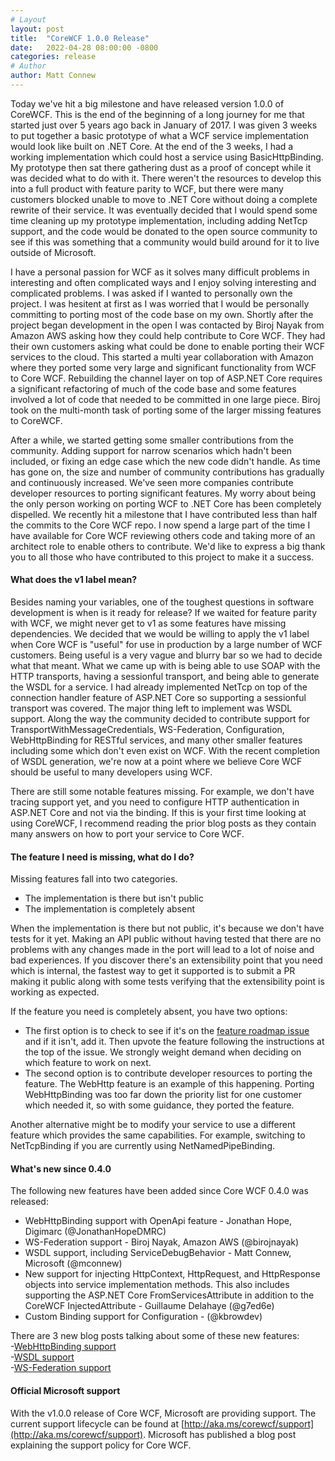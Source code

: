 ```yaml
---
# Layout
layout: post
title:  "CoreWCF 1.0.0 Release"
date:   2022-04-28 08:00:00 -0800
categories: release
# Author
author: Matt Connew
---
```

Today we've hit a big milestone and have released version 1.0.0 of CoreWCF. This is the end of the beginning of a long journey for me that started just over 5 years ago back in January of 2017. I was given 3 weeks to put together a basic prototype of what a WCF service implementation would look like built on .NET Core. At the end of the 3 weeks, I had a working implementation which could host a service using BasicHttpBinding. My prototype then sat there gathering dust as a proof of concept while it was decided what to do with it. There weren't the resources to develop this into a full product with feature parity to WCF, but there were many customers blocked unable to move to .NET Core without doing a complete rewrite of their service. It was eventually decided that I would spend some time cleaning up my prototype implementation, including adding NetTcp support, and the code would be donated to the open source community to see if this was something that a community would build around for it to live outside of Microsoft.  

I have a personal passion for WCF as it solves many difficult problems in interesting and often complicated ways and I enjoy solving interesting and complicated problems. I was asked if I wanted to personally own the project. I was hesitent at first as I was worried that I would be personally committing to porting most of the code base on my own. Shortly after the project began development in the open I was contacted by Biroj Nayak from Amazon AWS asking how they could help contribute to Core WCF. They had their own customers asking what could be done to enable porting their WCF services to the cloud. This started a multi year collaboration with Amazon where they ported some very large and significant functionality from WCF to Core WCF. Rebuilding the channel layer on top of ASP.NET Core requires a significant refactoring of much of the code base and some features involved a lot of code that needed to be committed in one large piece. Biroj took on the multi-month task of porting some of the larger missing features to CoreWCF.

After a while, we started getting some smaller contributions from the community. Adding support for narrow scenarios which hadn't been included, or fixing an edge case which the new code didn't handle. As time has gone on, the size and number of community contributions has gradually and continuously increased. We've seen more companies contribute developer resources to porting significant features. My worry about being the only person working on porting WCF to .NET Core has been completely dispelled. We recently hit a milestone that I have contributed less than half the commits to the Core WCF repo. I now spend a large part of the time I have available for Core WCF reviewing others code and taking more of an architect role to enable others to contribute. We'd like to express a big thank you to all those who have contributed to this project to make it a success.

#### What does the v1 label mean?
Besides naming your variables, one of the toughest questions in software development is when is it ready for release? If we waited for feature parity with WCF, we might never get to v1 as some features have missing dependencies. We decided that we would be willing to apply the v1 label when Core WCF is "useful" for use in production by a large number of WCF customers. Being useful is a very vague and blurry bar so we had to decide what that meant. What we came up with is being able to use SOAP with the HTTP transports, having a sessionful transport, and being able to generate the WSDL for a service. I had already implemented NetTcp on top of the connection handler feature of ASP.NET Core so supporting a sessionful transport was covered. The major thing left to implement was WSDL support. Along the way the community decided to contribute support for TransportWithMessageCredentials, WS-Federation, Configuration, WebHttpBinding for RESTful services, and many other smaller features including some which don't even exist on WCF. With the recent completion of WSDL generation, we're now at a point where we believe Core WCF should be useful to many developers using WCF.

There are still some notable features missing. For example, we don't have tracing support yet, and you need to configure HTTP authentication in ASP.NET Core and not via the binding. If this is your first time looking at using CoreWCF, I recommend reading the prior blog posts as they contain many answers on how to port your service to Core WCF.

#### The feature I need is missing, what do I do?
Missing features fall into two categories.
* The implementation is there but isn't public
* The implementation is completely absent

When the implementation is there but not public, it's because we don't have tests for it yet. Making an API public without having tested that there are no problems with any changes made in the port will lead to a lot of noise and bad experiences. If you discover there's an extensibility point that you need which is internal, the fastest way to get it supported is to submit a PR making it public along with some tests verifying that the extensibility point is working as expected.  

If the feature you need is completely absent, you have two options: 
- The first option is to check to see if it's on the [feature roadmap issue](https://github.com/CoreWCF/CoreWCF/issues/234) and if it isn't, add it. Then upvote the feature following the instructions at the top of the issue. We strongly weight demand when deciding on which feature to work on next. 
- The second option is to contribute developer resources to porting the feature. The WebHttp feature is an example of this happening. Porting WebHttpBinding was too far down the priority list for one customer which needed it, so with some guidance, they ported the feature.  

Another alternative might be to modify your service to use a different feature which provides the same capabilities. For example, switching to NetTcpBinding if you are currently using NetNamedPipeBinding.

#### What's new since 0.4.0
The following new features have been added since Core WCF 0.4.0 was released:  
* WebHttpBinding support with OpenApi feature - Jonathan Hope, Digimarc (@JonathanHopeDMRC)
* WS-Federation support - Biroj Nayak, Amazon AWS (@birojnayak)
* WSDL support, including ServiceDebugBehavior - Matt Connew, Microsoft (@mconnew)
* New support for injecting HttpContext, HttpRequest, and HttpResponse objects into service implementation methods. This also includes supporting the ASP.NET Core FromServicesAttribute in addition to the CoreWCF InjectedAttribute - Guillaume Delahaye (@g7ed6e)
* Custom Binding support for Configuration - (@kbrowdev)

There are 3 new blog posts talking about some of these new features:  
-[WebHttpBinding support](https://corewcf.github.io/blog/2022/04/13/webhttp)  
-[WSDL support](https://corewcf.github.io/blog/2022/04/26/wsdl)  
-[WS-Federation support](https://corewcf.github.io/blog/2022/04/27/wsfed)  

#### Official Microsoft support
With the v1.0.0 release of Core WCF, Microsoft are providing support. The current support lifecycle can be found at [http://aka.ms/corewcf/support](http://aka.ms/corewcf/support). Microsoft has published a blog post explaining the support policy for Core WCF.
	